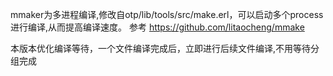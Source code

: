 mmaker为多进程编译,修改自otp/lib/tools/src/make.erl，可以启动多个process进行编译,从而提高编译速度。
参考 https://github.com/litaocheng/mmake

本版本优化编译等待，一个文件编译完成后，立即进行后续文件编译,不用等待分组完成

